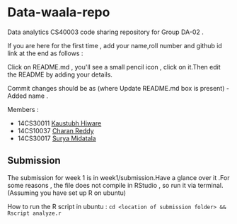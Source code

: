 # Data-waala-repo

Data analytics CS40003 code sharing repository for Group DA-02 .

If you are here for the first time , add your name,roll number and github id link at the end as follows :

Click on README.md , you'll see a small pencil icon , click on it.Then edit the README by adding your details.

Commit changes should be as (where Update README.md box is present) - Added name <FIRSTNAME>.

Members : 

* 14CS30011 [Kaustubh Hiware](https://github.com/kaustubhhiware)
* 14CS10037 [Charan Reddy](https://github.com/charan223)
* 14CS30017 [Surya Midatala](https://github.com/kingofools)


## Submission

The submission for week 1 is in week1/submission.Have a glance over it .For some reasons , the file does not compile in 
RStudio , so run it via terminal.(Assuming you have set up R on ubuntu)

How to run the R script in ubuntu :
`
cd <location of submission folder>
&& Rscript analyze.r
`
